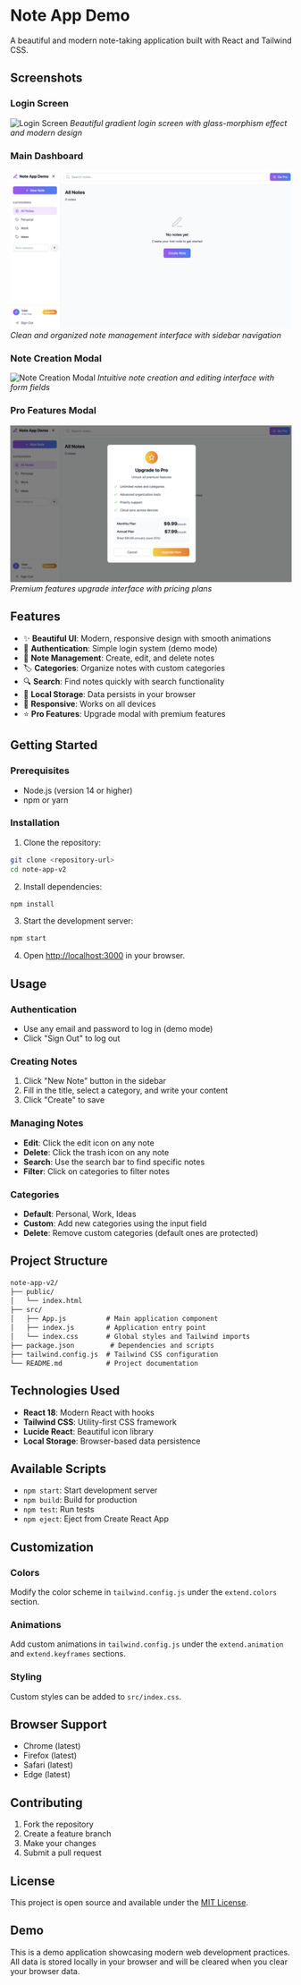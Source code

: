 # Note App Demo

A beautiful and modern note-taking application built with React and Tailwind CSS.

## Screenshots

### Login Screen
![Login Screen](screenshots/01-login-screen.png)
*Beautiful gradient login screen with glass-morphism effect and modern design*

### Main Dashboard
![Main Dashboard](screenshots/02-main-dashboard.png)
*Clean and organized note management interface with sidebar navigation*

### Note Creation Modal
![Note Creation Modal](screenshots/03-note-creation-modal.png)
*Intuitive note creation and editing interface with form fields*

### Pro Features Modal
![Upgrade Modal](screenshots/04-upgrade-modal.png)
*Premium features upgrade interface with pricing plans*

## Features

- ✨ **Beautiful UI**: Modern, responsive design with smooth animations
- 🔐 **Authentication**: Simple login system (demo mode)
- 📝 **Note Management**: Create, edit, and delete notes
- 🏷️ **Categories**: Organize notes with custom categories
- 🔍 **Search**: Find notes quickly with search functionality
- 💾 **Local Storage**: Data persists in your browser
- 📱 **Responsive**: Works on all devices
- ⭐ **Pro Features**: Upgrade modal with premium features

## Getting Started

### Prerequisites

- Node.js (version 14 or higher)
- npm or yarn

### Installation

1. Clone the repository:
```bash
git clone <repository-url>
cd note-app-v2
```

2. Install dependencies:
```bash
npm install
```

3. Start the development server:
```bash
npm start
```

4. Open [http://localhost:3000](http://localhost:3000) in your browser.

## Usage

### Authentication
- Use any email and password to log in (demo mode)
- Click "Sign Out" to log out

### Creating Notes
1. Click "New Note" button in the sidebar
2. Fill in the title, select a category, and write your content
3. Click "Create" to save

### Managing Notes
- **Edit**: Click the edit icon on any note
- **Delete**: Click the trash icon on any note
- **Search**: Use the search bar to find specific notes
- **Filter**: Click on categories to filter notes

### Categories
- **Default**: Personal, Work, Ideas
- **Custom**: Add new categories using the input field
- **Delete**: Remove custom categories (default ones are protected)

## Project Structure

```
note-app-v2/
├── public/
│   └── index.html
├── src/
│   ├── App.js          # Main application component
│   ├── index.js        # Application entry point
│   └── index.css       # Global styles and Tailwind imports
├── package.json         # Dependencies and scripts
├── tailwind.config.js  # Tailwind CSS configuration
└── README.md           # Project documentation
```

## Technologies Used

- **React 18**: Modern React with hooks
- **Tailwind CSS**: Utility-first CSS framework
- **Lucide React**: Beautiful icon library
- **Local Storage**: Browser-based data persistence

## Available Scripts

- `npm start`: Start development server
- `npm build`: Build for production
- `npm test`: Run tests
- `npm eject`: Eject from Create React App

## Customization

### Colors
Modify the color scheme in `tailwind.config.js` under the `extend.colors` section.

### Animations
Add custom animations in `tailwind.config.js` under the `extend.animation` and `extend.keyframes` sections.

### Styling
Custom styles can be added to `src/index.css`.

## Browser Support

- Chrome (latest)
- Firefox (latest)
- Safari (latest)
- Edge (latest)

## Contributing

1. Fork the repository
2. Create a feature branch
3. Make your changes
4. Submit a pull request

## License

This project is open source and available under the [MIT License](LICENSE).

## Demo

This is a demo application showcasing modern web development practices. All data is stored locally in your browser and will be cleared when you clear your browser data.
